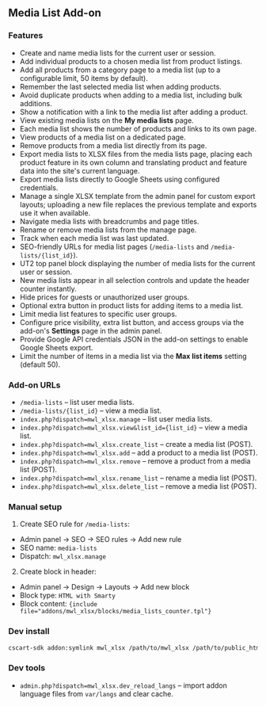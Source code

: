 ## Media List Add-on

### Features
- Create and name media lists for the current user or session.
- Add individual products to a chosen media list from product listings.
- Add all products from a category page to a media list (up to a configurable limit, 50 items by default).
- Remember the last selected media list when adding products.
- Avoid duplicate products when adding to a media list, including bulk additions.
- Show a notification with a link to the media list after adding a product.
- View existing media lists on the **My media lists** page.
- Each media list shows the number of products and links to its own page.
- View products of a media list on a dedicated page.
- Remove products from a media list directly from its page.
- Export media lists to XLSX files from the media lists page, placing each product feature in its own column and translating product and feature data into the site's current language.
- Export media lists directly to Google Sheets using configured credentials.
- Manage a single XLSX template from the admin panel for custom export layouts; uploading a new file replaces the previous template and exports use it when available.
- Navigate media lists with breadcrumbs and page titles.
- Rename or remove media lists from the manage page.
- Track when each media list was last updated.
- SEO-friendly URLs for media list pages (`/media-lists` and `/media-lists/{list_id}`).
- UT2 top panel block displaying the number of media lists for the current user or session.
- New media lists appear in all selection controls and update the header counter instantly.
- Hide prices for guests or unauthorized user groups.
- Optional extra button in product lists for adding items to a media list.
- Limit media list features to specific user groups.
- Configure price visibility, extra list button, and access groups via the add-on's **Settings** page in the admin panel.
- Provide Google API credentials JSON in the add-on settings to enable Google Sheets export.
- Limit the number of items in a media list via the **Max list items** setting (default 50).

### Add-on URLs
- `/media-lists` – list user media lists.
- `/media-lists/{list_id}` – view a media list.
- `index.php?dispatch=mwl_xlsx.manage` – list user media lists.
- `index.php?dispatch=mwl_xlsx.view&list_id={list_id}` – view a media list.
- `index.php?dispatch=mwl_xlsx.create_list` – create a media list (POST).
- `index.php?dispatch=mwl_xlsx.add` – add a product to a media list (POST).
- `index.php?dispatch=mwl_xlsx.remove` – remove a product from a media list (POST).
- `index.php?dispatch=mwl_xlsx.rename_list` – rename a media list (POST).
- `index.php?dispatch=mwl_xlsx.delete_list` – remove a media list (POST).

### Manual setup

1. Create SEO rule for `/media-lists`:
- Admin panel -> SEO -> SEO rules -> Add new rule
- SEO name: `media-lists`
- Dispatch: `mwl_xlsx.manage`

2. Create block in header:
- Admin panel -> Design -> Layouts -> Add new block
- Block type: `HTML with Smarty`
- Block content: `{include file="addons/mwl_xlsx/blocks/media_lists_counter.tpl"}`

### Dev install

```bash
cscart-sdk addon:symlink mwl_xlsx /path/to/mwl_xlsx /path/to/public_html --templates-to-design
```

### Dev tools

- `admin.php?dispatch=mwl_xlsx.dev_reload_langs` – import addon language files from `var/langs` and clear cache.
